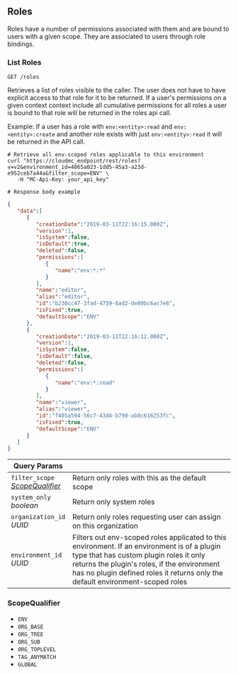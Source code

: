 ## Roles
Roles have a number of permissions associated with them and are bound to users with a given scope. They are associated to users through role bindings.

### List Roles

`GET /roles`

Retrieves a list of roles visible to the caller. The user does not have to have explicit access to that role for it to be returned. If a user's permissions on a given context context include all cumulative permissions for all roles a user is bound to that role will be returned in the roles api call. 

Example: If a user has a role with `env:<entity>:read` and `env:<entity>:create` and another role exists with just `env:<entity>:read` it will be returned in the API call. 

```shell
# Retrieve all env-scoped roles applicable to this environment 
curl "https://cloudmc_endpoint/rest/roles?v=v2&environment_id=4865a023-1dd5-45a3-a23d-e952ceb7a44a&filter_scope=ENV" \
   -H "MC-Api-Key: your_api_key"

# Response body example
```
```json
{
   "data":[
      {
         "creationDate":"2019-03-11T22:16:15.000Z",
         "version":1,
         "isSystem":false,
         "isDefault":true,
         "deleted":false,
         "permissions":[
            {
               "name":"env:*:*"
            }
         ],
         "name":"editor",
         "alias":"editor",
         "id":"b230cc47-3fad-4759-8ad2-de80bc6ac7e8",
         "isFixed":true,
         "defaultScope":"ENV"
      },
      {
         "creationDate":"2019-03-11T22:16:12.000Z",
         "version":1,
         "isSystem":false,
         "isDefault":false,
         "deleted":false,
         "permissions":[
            {
               "name":"env:*:read"
            }
         ],
         "name":"viewer",
         "alias":"viewer",
         "id":"f405a594-56c7-43d4-b790-ab8c616253fc",
         "isFixed":true,
         "defaultScope":"ENV"
      }
   ]
}
```

Query Params | &nbsp;
---- | -----------
`filter_scope`<br/>*[ScopeQualifier](#administration-scopequalifier)* | Return only roles with this as the default scope
`system_only`<br/>*boolean* | Return only system roles
`organization_id`<br/>*UUID* | Return only roles requesting user can assign on this organization
`environment_id`<br/>*UUID* | Filters out env-scoped roles applicated to this environment. If an environment is of a plugin type that has custom plugin roles it only returns the plugin's roles, if the environment has no plugin defined roles it returns only the default environment-scoped roles 

### ScopeQualifier 
* `ENV`
* `ORG_BASE` 
* `ORG_TREE` 
* `ORG_SUB` 
* `ORG_TOPLEVEL`
* `TAG_ANYMATCH`
* `GLOBAL`